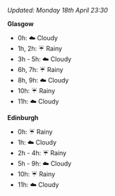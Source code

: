 *Updated: Monday 18th April 23:30*

**Glasgow**

* 0h: :cloud: Cloudy
* 1h, 2h: :umbrella: Rainy
* 3h - 5h: :cloud: Cloudy
* 6h, 7h: :umbrella: Rainy
* 8h, 9h: :cloud: Cloudy
* 10h: :umbrella: Rainy
* 11h: :cloud: Cloudy

**Edinburgh**

* 0h: :umbrella: Rainy
* 1h: :cloud: Cloudy
* 2h - 4h: :umbrella: Rainy
* 5h - 9h: :cloud: Cloudy
* 10h: :umbrella: Rainy
* 11h: :cloud: Cloudy

